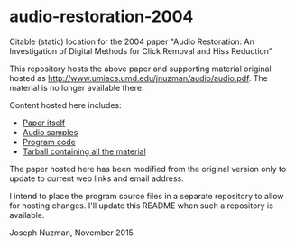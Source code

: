 # audio-restoration-2004
Citable (static) location for the 2004 paper "Audio Restoration: An Investigation of Digital Methods for Click Removal and Hiss Reduction"

This repository hosts the above paper and supporting material original hosted as http://www.umiacs.umd.edu/jnuzman/audio/audio.pdf.  The material is no longer available there.

Content hosted here includes:
* [Paper itself](audio.pdf)
* [Audio samples](audio_samples.html)
* [Program code](program_code.html)
* [Tarball containing all the material](audio.tar.gz)

The paper hosted here has been modified from the original version only to update to current web links and email address.

I intend to place the program source files in a separate repository to allow for hosting changes.  I'll update this README when such a repository is available.

Joseph Nuzman, November 2015


